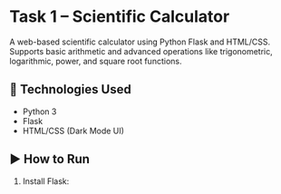 # Task 1 – Scientific Calculator

A web-based scientific calculator using Python Flask and HTML/CSS.  
Supports basic arithmetic and advanced operations like trigonometric, logarithmic, power, and square root functions.

## 🔧 Technologies Used
- Python 3
- Flask
- HTML/CSS (Dark Mode UI)

## ▶️ How to Run
1. Install Flask:
